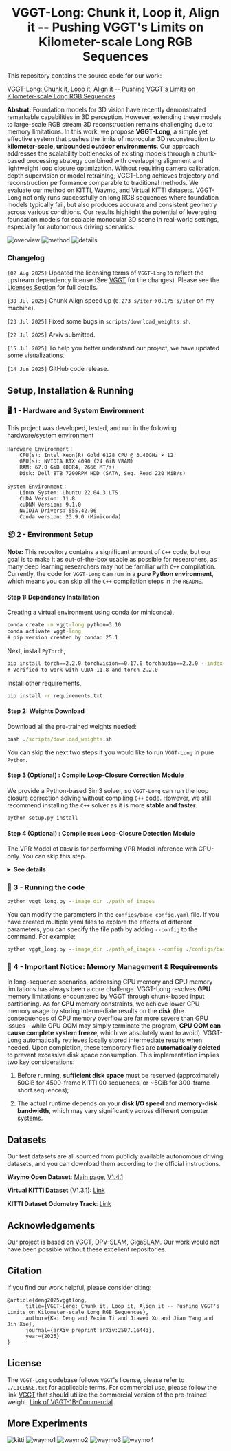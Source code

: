<p align="center">
<p align="center">
<h1 align="center">VGGT-Long: Chunk it, Loop it, Align it -- Pushing VGGT's Limits on Kilometer-scale Long RGB Sequences</h1>
</p>

This repository contains the source code for our work:

[VGGT-Long: Chunk it, Loop it, Align it -- Pushing VGGT's Limits on Kilometer-scale Long RGB Sequences](https://arxiv.org/abs/2507.16443)

**Abstrat:** Foundation models for 3D vision have recently demonstrated remarkable capabilities in 3D perception. However, extending these models to large-scale RGB stream 3D reconstruction remains challenging due to memory limitations. In this work, we propose **VGGT-Long**, a simple yet effective system that pushes the limits of monocular 3D reconstruction to **kilometer-scale, unbounded outdoor environments**. Our approach addresses the scalability bottlenecks of existing models through a chunk-based processing strategy combined with overlapping alignment and lightweight loop closure optimization. Without requiring camera calibration, depth supervision or model retraining, VGGT-Long achieves trajectory and reconstruction performance comparable to traditional methods. We evaluate our method on KITTI, Waymo, and Virtual KITTI datasets. VGGT-Long not only runs successfully on long RGB sequences where foundation models typically fail, but also produces accurate and consistent geometry across various conditions. Our results highlight the potential of leveraging foundation models for scalable monocular 3D scene in real-world settings, especially for autonomous driving scenarios.


![overview](./assets/overview.png)
![method](./assets/method.png)
![details](./assets/details.png)

### **Changelog**

`[02 Aug 2025]` Updated the licensing terms of `VGGT-Long` to reflect the upstream dependency license (See [VGGT](https://github.com/facebookresearch/vggt) for the changes). Please see the [Licenses Section](#licenses) for full details.

`[30 Jul 2025]` Chunk Align speed up (`0.273 s/iter`$\rightarrow$`0.175 s/iter` on my machine).

`[23 Jul 2025]` Fixed some bugs in `scripts/download_weights.sh`.

`[22 Jul 2025]` Arxiv submitted.

`[15 Jul 2025]` To help you better understand our project, we have updated some visualizations.

`[14 Jun 2025]` GitHub code release.

##  Setup, Installation & Running

### 🖥️ 1 - Hardware and System Environment 

This project was developed, tested, and run in the following hardware/system environment

```
Hardware Environment：
    CPU(s): Intel Xeon(R) Gold 6128 CPU @ 3.40GHz × 12
    GPU(s): NVIDIA RTX 4090 (24 GiB VRAM)
    RAM: 67.0 GiB (DDR4, 2666 MT/s)
    Disk: Dell 8TB 7200RPM HDD (SATA, Seq. Read 220 MiB/s)

System Environment：
    Linux System: Ubuntu 22.04.3 LTS
    CUDA Version: 11.8
    cuDNN Version: 9.1.0
    NVIDIA Drivers: 555.42.06
    Conda version: 23.9.0 (Miniconda)
```

### 📦 2 - Environment Setup 

**Note:** This repository contains a significant amount of `C++` code, but our goal is to make it as out-of-the-box usable as possible for researchers, as many deep learning researchers may not be familiar with `C++` compilation. Currently, the code for `VGGT-Long` can run in a **pure Python environment**, which means you can skip all the `C++` compilation steps in the `README`.

#### Step 1: Dependency Installation

Creating a virtual environment using conda (or miniconda),

```cmd
conda create -n vggt-long python=3.10
conda activate vggt-long
# pip version created by conda: 25.1
```

Next, install `PyTorch`,

```cmd
pip install torch==2.2.0 torchvision==0.17.0 torchaudio==2.2.0 --index-url https://download.pytorch.org/whl/cu118
# Verified to work with CUDA 11.8 and torch 2.2.0
```

Install other requirements,

```cmd
pip install -r requirements.txt
```

#### Step 2: Weights Download

Download all the pre-trained weights needed:

```cmd
bash ./scripts/download_weights.sh
```

You can skip the next two steps if you would like to run `VGGT-Long` in pure `Python`.

#### Step 3 (Optional) : Compile Loop-Closure Correction Module

We provide a Python-based Sim3 solver, so `VGGT-Long` can run the loop closure correction solving without compiling `C++` code. However, we still recommend installing the `C++` solver as it is more **stable and faster**.

```cmd
python setup.py install
```

#### Step 4 (Optional) : Compile `DBoW` Loop-Closure Detection Module

The VPR Model of `DBoW` is for performing VPR Model inference with CPU-only. You can skip this step.

<details>
  <summary><strong>See details</a></strong></summary>

Install the `OpenCV C++ API`.


```cmd
sudo apt-get install -y libopencv-dev
```

Install `DBoW2`

```cmd
cd DBoW2
mkdir -p build && cd build
cmake ..
make
sudo make install
cd ../..
```

Install the image retrieval

```cmd
pip install ./DPRetrieval
```

</details>

### 🚀 3 - Running the code


```cmd
python vggt_long.py --image_dir ./path_of_images
```

You can modify the parameters in the `configs/base_config.yaml` file. If you have created multiple yaml files to explore the effects of different parameters, you can specify the file path by adding `--config` to the command. For example:

```cmd
python vggt_long.py --image_dir ./path_of_images --config ./configs/base_config.yaml
```

### 🚨 4 - **Important Notice**: Memory Management & Requirements

In long-sequence scenarios, addressing CPU memory and GPU memory limitations has always been a core challenge. VGGT-Long resolves **GPU** memory limitations encountered by VGGT through chunk-based input partitioning. As for **CPU** memory constraints, we achieve lower CPU memory usage by storing intermediate results on the **disk** (the consequences of CPU memory overflow are far more severe than GPU issues - while GPU OOM may simply terminate the program, **CPU OOM can cause complete system freeze**, which we absolutely want to avoid). VGGT-Long automatically retrieves locally stored intermediate results when needed. Upon completion, these temporary files are **automatically deleted** to prevent excessive disk space consumption. This implementation implies two key considerations:

1. Before running, **sufficient disk space** must be reserved (approximately 50GiB for 4500-frame KITTI 00 sequences, or ~5GiB for 300-frame short sequences);

2. The actual runtime depends on your **disk I/O speed** and **memory-disk bandwidth**, which may vary significantly across different computer systems.

## Datasets

Our test datasets are all sourced from publicly available autonomous driving datasets, and you can download them according to the official instructions.

**Waymo Open Dataset**: [Main page](https://waymo.com/open/), [V1.4.1](https://console.cloud.google.com/storage/browser/waymo_open_dataset_v_1_4_1)

**Virtual KITTI Dataset** (V1.3.1): [Link](https://europe.naverlabs.com/research/computer-vision/proxy-virtual-worlds-vkitti-1/)

**KITTI Dataset Odometry Track**: [Link](https://www.cvlibs.net/datasets/kitti/eval_odometry.php)

## Acknowledgements

Our project is based on [VGGT](https://github.com/facebookresearch/vggt), [DPV-SLAM](https://github.com/princeton-vl/DPVO), [GigaSLAM](https://github.com/DengKaiCQ/GigaSLAM). Our work would not have been possible without these excellent repositories.

## Citation

If you find our work helpful, please consider citing:

```
@article{deng2025vggtlong,
      title={VGGT-Long: Chunk it, Loop it, Align it -- Pushing VGGT's Limits on Kilometer-scale Long RGB Sequences}, 
      author={Kai Deng and Zexin Ti and Jiawei Xu and Jian Yang and Jin Xie},
      journal={arXiv preprint arXiv:2507.16443},
      year={2025}
}
```

## License

The `VGGT-Long` codebase follows `VGGT`'s license, please refer to `./LICENSE.txt` for applicable terms. For commercial use, please follow the link [VGGT](https://github.com/facebookresearch/vggt) that should utilize the commercial version of the pre-trained weight. [Link of VGGT-1B-Commercial](https://huggingface.co/facebook/VGGT-1B-Commercial)

## More Experiments

![kitti](./assets/vkitti.png)
![waymo1](./assets/waymo-1.png)
![waymo2](./assets/waymo-2.png)
![waymo3](./assets/waymo-3.png)
![waymo4](./assets/waymo-4.png)